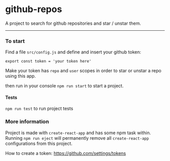 # github-repos

 A project to search for github repositories and star / unstar them.

---

### To start

Find a file  ``
src/config.js
``   and define and insert your github token:

``
export const token = 'your token here'
``  
    
    
Make your token has `repo` and `user` scopes in order to star or unstar a repo using this app. 

then run in your console
``
npm run start
``
to start a project.


#### Tests
``
npm run test
`` to run project tests


### More information

Project is made with ``create-react-app`` and has some npm task within. 
Running ``npm run eject`` will permanently remove all `create-react-app` configurations from this project.

How to create a token:
https://github.com/settings/tokens


